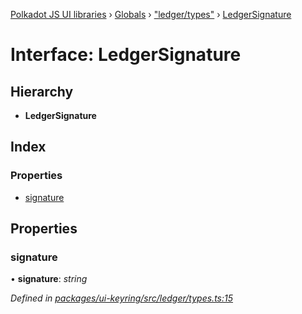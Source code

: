 [Polkadot JS UI libraries](../README.md) › [Globals](../globals.md) › ["ledger/types"](../modules/_ledger_types_.md) › [LedgerSignature](_ledger_types_.ledgersignature.md)

# Interface: LedgerSignature

## Hierarchy

* **LedgerSignature**

## Index

### Properties

* [signature](_ledger_types_.ledgersignature.md#signature)

## Properties

###  signature

• **signature**: *string*

*Defined in [packages/ui-keyring/src/ledger/types.ts:15](https://github.com/polkadot-js/ui/blob/49c4c592/packages/ui-keyring/src/ledger/types.ts#L15)*
